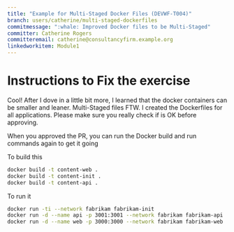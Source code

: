 ```yaml
---
title: "Example for Multi-Staged Docker Files (DEVWF-T004)"
branch: users/catherine/multi-staged-dockerfiles
commitmessage: ":whale: Improved Docker files to be Multi-Staged"
committer: Catherine Rogers
committeremail: catherine@consultancyfirm.example.org
linkedworkitem: Module1
---
```

# Instructions to Fix the exercise

Cool! After I dove in a little bit more, I learned that the docker containers can be smaller and leaner. Multi-Staged files FTW. I created the Dockerfiles for all applications. Please make sure you really check if is OK before approving.

When you approved the PR, you can run the Docker build and run commands again to get it going

To build this

```bash
docker build -t content-web .
docker build -t content-init .
docker build -t content-api .
```

To run it

```bash
docker run -ti --network fabrikam fabrikam-init
docker run -d --name api -p 3001:3001 --network fabrikam fabrikam-api
docker run -d --name web -p 3000:3000 --network fabrikam fabrikam-web
```
